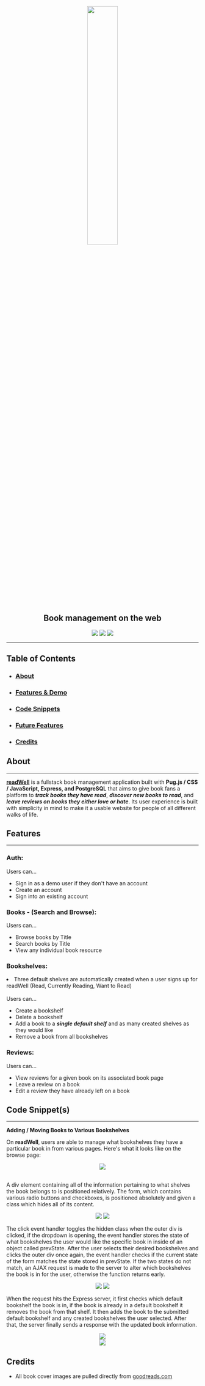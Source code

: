 <p align=center>
<a href="https://aagoodreads.herokuapp.com">
<img width="40%;" src='./wiki/images/readwell-logo.png'>
</a>
</p>

<h2 align="center">Book management on the web</h2>
<div align="center">
<img src="https://img.shields.io/badge/Status-Live-brightgreen">
<img src="https://img.shields.io/badge/Front End-Pug.js / CSS / JavaScript-blueviolet">
<img src="https://img.shields.io/badge/Back End-Express-blue">
</div>
<hr></hr>

## Table of Contents

- ### [About](#about)
- ### [Features & Demo](#featuresanddemo)
- ### [Code Snippets](#codesnippets)
- ### [Future Features](#futurefeatures)
- ### [Credits](#credits)

<h2 id="about">About</h2>
<hr></hr>
<a href="https://aagoodreads.herokuapp.com"><strong>readWell</strong></a> is a fullstack book management application built with <strong>Pug.js / CSS / JavaScript, Express, and PostgreSQL</strong> that aims to give book fans a platform to <em><strong>track books they have read</strong></em>, <em><strong>discover new books to read</strong></em>, and <em><strong>leave reviews on books they either love or hate</strong></em>. Its user experience is built with simplicity in mind to make it a usable website for people of all different walks of life.

<h2 id="featuresanddemo">Features</h2>
<hr></hr>

### Auth:

Users can...

- Sign in as a demo user if they don't have an account
- Create an account
- Sign into an existing account

### Books - (Search and Browse):

Users can...

- Browse books by Title
- Search books by Title
- View any individual book resource

### Bookshelves:

<li>Three default shelves are automatically created when a user signs up for readWell (Read, Currently Reading, Want to Read)</li>
<br/>
Users can...
<ul>
<li>Create a bookshelf</li>
<li>Delete a bookshelf</li>
<li>Add a book to a <em><strong>single default shelf</strong></em> and as many created shelves as they would like</li>
<li>Remove a book from all bookshelves</li>
</ul>

### Reviews:

Users can...

- View reviews for a given book on its associated book page
- Leave a review on a book
- Edit a review they have already left on a book

<h2 id="codesnippets">Code Snippet(s)</h2>
<hr></hr>

**Adding / Moving Books to Various Bookshelves**

On <strong>readWell</strong>, users are able to manage what bookshelves they have a particular book in from various pages. Here's what it looks like on the browse page:

<div align='center'>
<img src='./wiki/images/bookshelf-management.gif' />
</div>
<br/>

A div element containing all of the information pertaining to what shelves the book belongs to is positioned relatively. The form, which contains various radio buttons and checkboxes, is positioned absolutely and given a class which hides all of its content.

<div align='center'>
<img src='./wiki/images/body-shelves-container.PNG' />
<img src='./wiki/images/body-shelves-container-css.PNG' />
</div>

The click event handler toggles the hidden class when the outer div is clicked, if the dropdown is opening, the event handler stores the state of what bookshelves the user would like the specific book in inside of an object called prevState. After the user selects their desired bookshelves and clicks the outer div once again, the event handler checks if the current state of the form matches the state stored in prevState. If the two states do not match, an AJAX request is made to the server to alter which bookshelves the book is in for the user, otherwise the function returns early.

<div align='center'>
<img src='./wiki/images/shelf-click-handler.png' />
<img src='./wiki/images/shelf-click-handler-2.png' />
</div>

When the request hits the Express server, it first checks which default bookshelf the book is in, if the book is already in a default bookshelf it removes the book from that shelf. It then adds the book to the submitted default bookshelf and any created bookshelves the user selected. After that, the server finally sends a response with the updated book information.

<div align='center'>
<img src='./wiki/images/bookshelf-server-1.PNG'/>
<br/>
<img src='./wiki/images/bookshelf-server-2.PNG'/>
</div>

<h2 id="credits">Credits</h2>

- All book cover images are pulled directly from [goodreads.com](https://goodreads.com)
